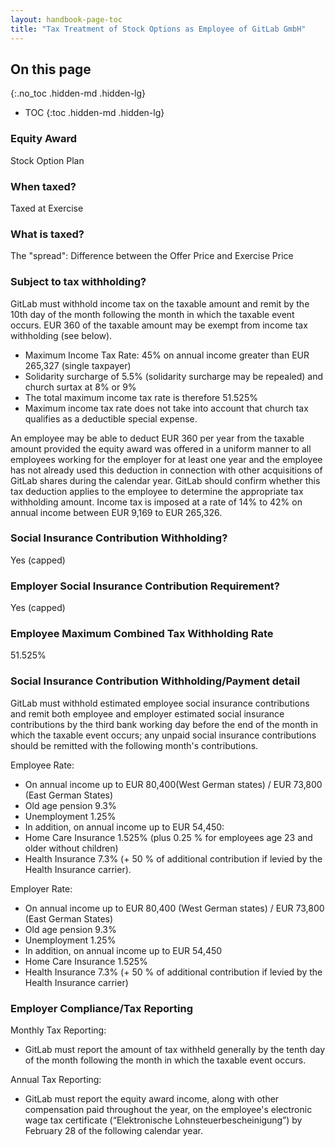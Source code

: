 ```yaml
---
layout: handbook-page-toc
title: "Tax Treatment of Stock Options as Employee of GitLab GmbH"
---
```


## On this page
{:.no_toc .hidden-md .hidden-lg}

- TOC
{:toc .hidden-md .hidden-lg}

### Equity Award
Stock Option Plan

### When taxed?
Taxed at Exercise

### What is taxed?
The "spread": Difference between the Offer Price and Exercise Price 

### Subject to tax withholding?
GitLab must withhold income tax on the taxable amount and remit by the 10th day of the month following the month in which the taxable event occurs. EUR 360 of the taxable amount may be exempt from income tax withholding (see below).

- Maximum Income Tax Rate: 45% on annual income greater than EUR 265,327 (single taxpayer)
- Solidarity surcharge of 5.5% (solidarity surcharge may be repealed) and church surtax at 8% or 9%
- The total maximum income tax rate is therefore 51.525%
- Maximum income tax rate does not take into account that church tax qualifies as a deductible special expense.

An employee may be able to deduct EUR 360 per year from the taxable amount provided the equity award was offered in a uniform manner to all employees working for the employer for at least one year and the employee has not already used this deduction in connection with other acquisitions of GitLab shares during the calendar year. GitLab should confirm whether this tax deduction applies to the employee to determine the appropriate tax withholding amount. Income tax is imposed at a rate of 14% to 42% on annual income between EUR 9,169 to EUR 265,326.

### Social Insurance Contribution Withholding?
Yes (capped)

### Employer Social Insurance Contribution Requirement?
Yes (capped)

### Employee Maximum Combined Tax Withholding Rate
51.525%

### Social Insurance Contribution Withholding/Payment detail
GitLab must withhold estimated employee social insurance contributions and remit both employee and employer estimated social insurance contributions by the third bank working day before the end of the month in which the taxable event occurs; any unpaid social insurance contributions should be remitted with the following month's contributions.

Employee Rate:
- On annual income up to EUR 80,400(West German states) / EUR 73,800 (East German States)
- Old age pension 9.3%
- Unemployment 1.25%
- In addition, on annual income up to EUR 54,450:
- Home Care Insurance 1.525% (plus 0.25 % for employees age 23 and older without children)
- Health Insurance 7.3% (+ 50 % of additional contribution if levied by the Health Insurance carrier).

Employer Rate:
- On annual income up to EUR 80,400 (West German states) / EUR 73,800 (East German States)
- Old age pension 9.3%
- Unemployment 1.25%
- In addition, on annual income up to EUR 54,450
- Home Care Insurance 1.525%
- Health Insurance 7.3% (+ 50 % of additional contribution if levied by the Health Insurance carrier)

### Employer Compliance/Tax Reporting
Monthly Tax Reporting:
- GitLab must report the amount of tax withheld generally by the tenth day of the month following the month in which the taxable event occurs.

Annual Tax Reporting:
- GitLab must report the equity award income, along with other compensation paid throughout the year, on the employee's electronic wage tax certificate (“Elektronische Lohnsteuerbescheinigung”) by February 28 of the following calendar year.
